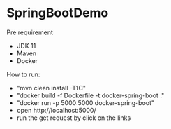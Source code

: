 # SpringBootDemo

Pre requirement
- JDK 11
- Maven
- Docker

How to run:
- "mvn clean install -T1C"
- "docker build -f Dockerfile -t docker-spring-boot ."
- "docker run -p 5000:5000 docker-spring-boot"
- open http://localhost:5000/
- run the get request by click on the links